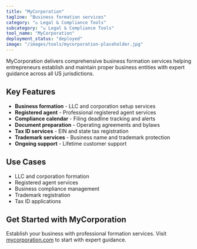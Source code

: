 ```yaml
---
title: "MyCorporation"
tagline: "Business formation services"
category: "⚖️ Legal & Compliance Tools"
subcategory: "⚖️ Legal & Compliance Tools"
tool_name: "MyCorporation"
deployment_status: "deployed"
image: "/images/tools/mycorporation-placeholder.jpg"
---
```

MyCorporation delivers comprehensive business formation services helping entrepreneurs establish and maintain proper business entities with expert guidance across all US jurisdictions.

## Key Features

- **Business formation** - LLC and corporation setup services
- **Registered agent** - Professional registered agent services
- **Compliance calendar** - Filing deadline tracking and alerts
- **Document preparation** - Operating agreements and bylaws
- **Tax ID services** - EIN and state tax registration
- **Trademark services** - Business name and trademark protection
- **Ongoing support** - Lifetime customer support

## Use Cases

- LLC and corporation formation
- Registered agent services
- Business compliance management
- Trademark registration
- Tax ID applications

## Get Started with MyCorporation

Establish your business with professional formation services. Visit [mycorporation.com](https://www.mycorporation.com) to start with expert guidance.
